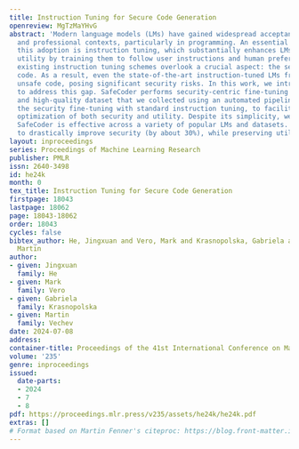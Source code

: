 ```yaml
---
title: Instruction Tuning for Secure Code Generation
openreview: MgTzMaYHvG
abstract: 'Modern language models (LMs) have gained widespread acceptance in everyday
  and professional contexts, particularly in programming. An essential procedure enabling
  this adoption is instruction tuning, which substantially enhances LMs’ practical
  utility by training them to follow user instructions and human preferences. However,
  existing instruction tuning schemes overlook a crucial aspect: the security of generated
  code. As a result, even the state-of-the-art instruction-tuned LMs frequently produce
  unsafe code, posing significant security risks. In this work, we introduce SafeCoder
  to address this gap. SafeCoder performs security-centric fine-tuning using a diverse
  and high-quality dataset that we collected using an automated pipeline. We integrate
  the security fine-tuning with standard instruction tuning, to facilitate a joint
  optimization of both security and utility. Despite its simplicity, we show that
  SafeCoder is effective across a variety of popular LMs and datasets. It is able
  to drastically improve security (by about 30%), while preserving utility.'
layout: inproceedings
series: Proceedings of Machine Learning Research
publisher: PMLR
issn: 2640-3498
id: he24k
month: 0
tex_title: Instruction Tuning for Secure Code Generation
firstpage: 18043
lastpage: 18062
page: 18043-18062
order: 18043
cycles: false
bibtex_author: He, Jingxuan and Vero, Mark and Krasnopolska, Gabriela and Vechev,
  Martin
author:
- given: Jingxuan
  family: He
- given: Mark
  family: Vero
- given: Gabriela
  family: Krasnopolska
- given: Martin
  family: Vechev
date: 2024-07-08
address:
container-title: Proceedings of the 41st International Conference on Machine Learning
volume: '235'
genre: inproceedings
issued:
  date-parts:
  - 2024
  - 7
  - 8
pdf: https://proceedings.mlr.press/v235/assets/he24k/he24k.pdf
extras: []
# Format based on Martin Fenner's citeproc: https://blog.front-matter.io/posts/citeproc-yaml-for-bibliographies/
---
```

